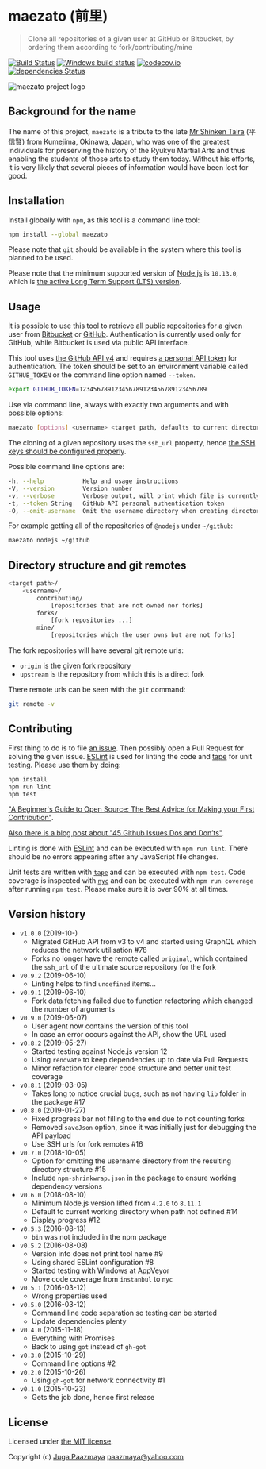 # maezato (前里)

> Clone all repositories of a given user at GitHub or Bitbucket,
> by ordering them according to fork/contributing/mine

[![Build Status](https://travis-ci.org/paazmaya/maezato.svg?branch=master)](https://travis-ci.org/paazmaya/maezato)
[![Windows build status](https://ci.appveyor.com/api/projects/status/563ksgaandoqalx1/branch/master?svg=true)](https://ci.appveyor.com/project/paazmaya/maezato/branch/master)
[![codecov.io](https://codecov.io/github/paazmaya/maezato/coverage.svg?branch=master)](https://codecov.io/github/paazmaya/maezato?branch=master)
[![dependencies Status](https://david-dm.org/paazmaya/maezato/status.svg)](https://david-dm.org/paazmaya/maezato)

![maezato project logo](icon.png)

## Background for the name

The name of this project, `maezato` is a tribute to the late [Mr Shinken Taira](https://en.wikipedia.org/wiki/Taira_Shinken) (平 信賢)
from Kumejima, Okinawa, Japan, who was one of the greatest individuals for preserving
the history of the Ryukyu Martial Arts and thus enabling the students of those arts
to study them today. Without his efforts, it is very likely that several pieces of information
would have been lost for good.

## Installation

Install globally with `npm`, as this tool is a command line tool:

```sh
npm install --global maezato
```

Please note that `git` should be available in the system where this tool is planned to be used.

Please note that the minimum supported version of [Node.js](https://nodejs.org/en/) is `10.13.0`, which is [the active Long Term Support (LTS) version](https://github.com/nodejs/Release#release-schedule).

## Usage

It is possible to use this tool to retrieve all public repositories for a given
user from [Bitbucket](https://bitbucket.org/) or [GitHub](https://github.com/).
Authentication is currently used only for GitHub, while Bitbucket is used via public API interface.

This tool uses [the GitHub API v4](https://developer.github.com/v4/)
and requires [a personal API token](https://github.com/blog/1509-personal-api-tokens)
for authentication.
The token should be set to an environment variable called `GITHUB_TOKEN` or the command line
option named `--token`.

```sh
export GITHUB_TOKEN=123456789123456789123456789123456789
```

Use via command line, always with exactly two arguments and with possible options:

```sh
maezato [options] <username> <target path, defaults to current directory>
```

The cloning of a given repository uses the `ssh_url` property, hence
[the SSH keys should be configured properly](https://help.github.com/articles/generating-ssh-keys/).

Possible command line options are:

```sh
-h, --help           Help and usage instructions
-V, --version        Version number
-v, --verbose        Verbose output, will print which file is currently being processed
-t, --token String   GitHub API personal authentication token
-O, --omit-username  Omit the username directory when creating directory structure
```

For example getting all of the repositories of `@nodejs` under `~/github`:

```sh
maezato nodejs ~/github
```

## Directory structure and git remotes

```sh
<target path>/
    <username>/
        contributing/
            [repositories that are not owned nor forks]
        forks/
            [fork repositories ...]
        mine/
            [repositories which the user owns but are not forks]
```

The fork repositories will have several git remote urls:

* `origin` is the given fork repository
* `upstream` is the repository from which this is a direct fork

There remote urls can be seen with the `git` command:

```sh
git remote -v
```

## Contributing

First thing to do is to file [an issue](https://github.com/paazmaya/maezato/issues).
Then possibly open a Pull Request for solving the given issue.
[ESLint](http://eslint.org/) is used for linting the code and
[tape](https://www.npmjs.com/package/tape) for unit testing.
Please use them by doing:

```sh
npm install
npm run lint
npm test
```

["A Beginner's Guide to Open Source: The Best Advice for Making your First Contribution"](http://www.erikaheidi.com/blog/a-beginners-guide-to-open-source-the-best-advice-for-making-your-first-contribution/).

[Also there is a blog post about "45 Github Issues Dos and Don’ts"](https://davidwalsh.name/45-github-issues-dos-donts).

Linting is done with [ESLint](http://eslint.org) and can be executed with `npm run lint`.
There should be no errors appearing after any JavaScript file changes.

Unit tests are written with [`tape`](https://github.com/substack/tape) and can be executed with `npm test`.
Code coverage is inspected with [`nyc`](https://github.com/istanbuljs/nyc) and
can be executed with `npm run coverage` after running `npm test`.
Please make sure it is over 90% at all times.

## Version history

* `v1.0.0` (2019-10-)
  - Migrated GitHub API from v3 to v4 and started using GraphQL which reduces the network utilisation #78
  - Forks no longer have the remote called `original`, which contained the `ssh_url` of the ultimate source repository for the fork
* `v0.9.2` (2019-06-10)
  - Linting helps to find `undefined` items...
* `v0.9.1` (2019-06-10)
  - Fork data fetching failed due to function refactoring which changed the number of arguments
* `v0.9.0` (2019-06-07)
  - User agent now contains the version of this tool
  - In case an error occurs against the API, show the URL used
* `v0.8.2` (2019-05-27)
  - Started testing against Node.js version 12
  - Using `renovate` to keep dependencies up to date via Pull Requests
  - Minor refaction for clearer code structure and better unit test coverage
* `v0.8.1` (2019-03-05)
  - Takes long to notice crucial bugs, such as not having `lib` folder in the package #17
* `v0.8.0` (2019-01-27)
  - Fixed progress bar not filling to the end due to not counting forks
  - Removed `saveJson` option, since it was initially just for debugging the API payload
  - Use SSH urls for fork remotes #16
* `v0.7.0` (2018-10-05)
  - Option for omitting the username directory from the resulting directory structure #15
  - Include `npm-shrinkwrap.json` in the package to ensure working dependency versions
* `v0.6.0` (2018-08-10)
  - Minimum Node.js version lifted from `4.2.0` to `8.11.1`
  - Default to current working directory when path not defined #14
  - Display progress #12
* `v0.5.3` (2016-08-13)
  - `bin` was not included in the npm package
* `v0.5.2` (2016-08-08)
  - Version info does not print tool name #9
  - Using shared ESLint configuration #8
  - Started testing with Windows at AppVeyor
  - Move code coverage from `instanbul` to `nyc`
* `v0.5.1` (2016-03-12)
  - Wrong properties used
* `v0.5.0` (2016-03-12)
  - Command line code separation so testing can be started
  - Update dependencies plenty
* `v0.4.0` (2015-11-18)
  - Everything with Promises
  - Back to using `got` instead of `gh-got`
* `v0.3.0` (2015-10-29)
  - Command line options #2
* `v0.2.0` (2015-10-26)
  - Using `gh-got` for network connectivity #1
* `v0.1.0` (2015-10-23)
  - Gets the job done, hence first release

## License

Licensed under [the MIT license](LICENSE).

Copyright (c) [Juga Paazmaya](https://paazmaya.fi) <paazmaya@yahoo.com>
